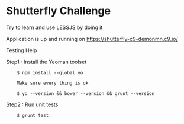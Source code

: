 Shutterfly Challenge
========================================
Try to learn and use LESSJS by doing it 

Application is up and running on https://shutterfly-c9-demonmn.c9.io/

Testing Help

Step1 : Install the Yeoman toolset

        $ npm install --global yo
        
        Make sure every thing is ok
        
        $ yo --version && bower --version && grunt --version
        
Step2 : Run unit tests

        $ grunt test

